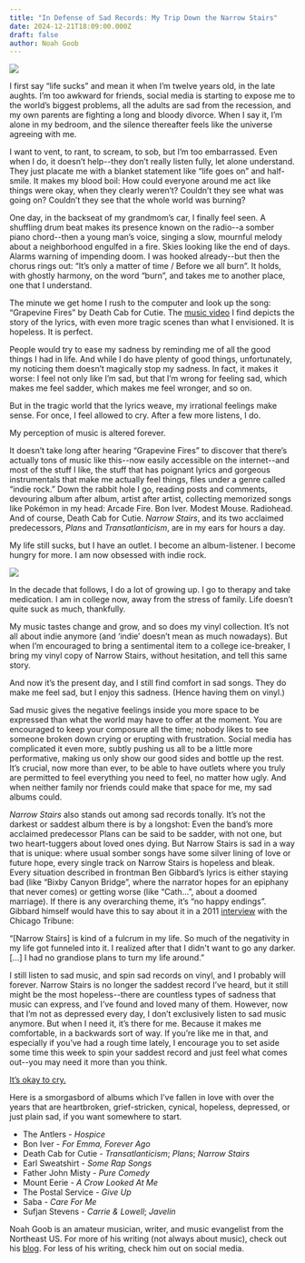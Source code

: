 ```yaml
---
title: "In Defense of Sad Records: My Trip Down the Narrow Stairs"
date: 2024-12-21T18:09:00.000Z
draft: false
author: Noah Goob
---
```





![](/images/upload/img_20240911_161130-1-.jpg)

I first say “life sucks” and mean it when I’m twelve years old, in the late aughts. I’m too awkward for friends, social media is starting to expose me to the world’s biggest problems, all the adults are sad from the recession, and my own parents are fighting a long and bloody divorce. When I say it, I’m alone in my bedroom, and the silence thereafter feels like the universe agreeing with me.

I want to vent, to rant, to scream, to sob, but I’m too embarrassed. Even when I do, it doesn’t help--they don’t really listen fully, let alone understand. They just placate me with a blanket statement like “life goes on” and half-smile. It makes my blood boil: How could everyone around me act like things were okay, when they clearly weren’t? Couldn’t they see what was going on? Couldn’t they see that the whole world was burning?

One day, in the backseat of my grandmom’s car, I finally feel seen. A shuffling drum beat makes its presence known on the radio--a somber piano chord--then a young man’s voice, singing a slow, mournful melody about a neighborhood engulfed in a fire. Skies looking like the end of days. Alarms warning of impending doom. I was hooked already--but then the chorus rings out: “It’s only a matter of time / Before we all burn”. It holds, with ghostly harmony, on the word “burn”, and takes me to another place, one that I understand.

The minute we get home I rush to the computer and look up the song: “Grapevine Fires” by Death Cab for Cutie. The [music video](https://www.youtube.com/watch?v=H8ZUV9IBEXY) I find depicts the story of the lyrics, with even more tragic scenes than what I envisioned. It is hopeless. It is perfect. 

People would try to ease my sadness by reminding me of all the good things I had in life. And while I do have plenty of good things, unfortunately, my noticing them doesn’t magically stop my sadness. In fact, it makes it worse: I feel not only like I’m sad, but that I’m wrong for feeling sad, which makes me feel sadder, which makes me feel wronger, and so on.

But in the tragic world that the lyrics weave, my irrational feelings make sense. For once, I feel allowed to cry. After a few more listens, I do.

My perception of music is altered forever.

It doesn’t take long after hearing “Grapevine Fires” to discover that there’s actually tons of music like this--now easily accessible on the internet--and most of the stuff I like, the stuff that has poignant lyrics and gorgeous instrumentals that make me actually feel things, files under a genre called “indie rock.” Down the rabbit hole I go, reading posts and comments, devouring album after album, artist after artist, collecting memorized songs like Pokémon in my head: Arcade Fire. Bon Iver. Modest Mouse. Radiohead. And of course, Death Cab for Cutie. *Narrow Stairs*, and its two acclaimed predecessors, *Plans* and *Transatlanticism*, are in my ears for hours a day.

My life still sucks, but I have an outlet. I become an album-listener. I become hungry for more. I am now obsessed with indie rock. 

![](/images/upload/img_20240911_161030-1-.jpg)

In the decade that follows, I do a lot of growing up. I go to therapy and take medication. I am in college now, away from the stress of family. Life doesn’t quite suck as much, thankfully. 

My music tastes change and grow, and so does my vinyl collection. It’s not all about indie anymore (and ‘indie’ doesn’t mean as much nowadays). But when I’m encouraged to bring a sentimental item to a college ice-breaker, I bring my vinyl copy of Narrow Stairs, without hesitation, and tell this same story.

And now it’s the present day, and I still find comfort in sad songs. They do make me feel sad, but I enjoy this sadness. (Hence having them on vinyl.)

Sad music gives the negative feelings inside you more space to be expressed than what the world may have to offer at the moment. You are encouraged to keep your composure all the time; nobody likes to see someone broken down crying or erupting with frustration. Social media has complicated it even more, subtly pushing us all to be a little more performative, making us only show our good sides and bottle up the rest. It’s crucial, now more than ever, to be able to have outlets where you truly are permitted to feel everything you need to feel, no matter how ugly. And when neither family nor friends could make that space for me, my sad albums could.

*Narrow Stairs* also stands out among sad records tonally. It’s not the darkest or saddest album there is by a longshot: Even the band’s more acclaimed predecessor Plans can be said to be sadder, with not one, but two heart-tuggers about loved ones dying. But Narrow Stairs is sad in a way that is unique: where usual somber songs have some silver lining of love or future hope, every single track on Narrow Stairs is hopeless and bleak. Every situation described in frontman Ben Gibbard’s lyrics is either staying bad (like “Bixby Canyon Bridge”, where the narrator hopes for an epiphany that never comes) or getting worse (like “Cath…”, about a doomed marriage). If there is any overarching theme, it’s “no happy endings”. Gibbard himself would have this to say about it in a 2011 [interview](https://www.chicagotribune.com/2011/05/19/after-dark-death-cab-finds-light/) with the Chicago Tribune:

“\[Narrow Stairs] is kind of a fulcrum in my life. So much of the negativity in my life got funneled into it. I realized after that I didn't want to go any darker. \[...] I had no grandiose plans to turn my life around.”

I still listen to sad music, and spin sad records on vinyl, and I probably will forever. Narrow Stairs is no longer the saddest record I’ve heard, but it still might be the most hopeless--there are countless types of sadness that music can express, and I’ve found and loved many of them. However, now that I’m not as depressed every day, I don’t exclusively listen to sad music anymore. But when I need it, it’s there for me. Because it makes me comfortable, in a backwards sort of way. If you’re like me in that, and especially if you’ve had a rough time lately, I encourage you to set aside some time this week to spin your saddest record and just feel what comes out--you may need it more than you think. 

[It’s okay to cry.](https://www.youtube.com/watch?v=m_S0qCeA-pc)

 Here is a smorgasbord of albums which I’ve fallen in love with over the years that are heartbroken, grief-stricken, cynical, hopeless, depressed, or just plain sad, if you want somewhere to start.

* The Antlers - *Hospice*
* Bon Iver - *For Emma, Forever Ago*
* Death Cab for Cutie - *Transatlanticism*; *Plans*; *Narrow Stairs*
* Earl Sweatshirt - *Some Rap Songs*
* Father John Misty - *Pure Comedy*
* Mount Eerie - *A Crow Looked At Me*
* The Postal Service - *Give Up*
* Saba - *Care For Me*
* Sufjan Stevens - *Carrie & Lowell*; *Javelin*

Noah Goob is an amateur musician, writer, and music evangelist from the Northeast US. For more of his writing (not always about music), check out his [blog](https://phenomenal-noahgoob.wordpress.com/). For less of his writing, check him out on social media.
